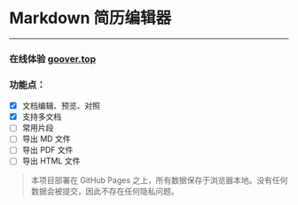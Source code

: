 # Markdown 简历编辑器

---

### 在线体验 [goover.top](http://goover.top)

### 功能点：

- [x] 文档编辑、预览、对照
- [x] 支持多文档
- [ ] 常用片段
- [ ] 导出 MD 文件
- [ ] 导出 PDF 文件
- [ ] 导出 HTML 文件

> 本项目部署在 GitHub Pages 之上，所有数据保存于浏览器本地。没有任何数据会被提交，因此不存在任何隐私问题。
